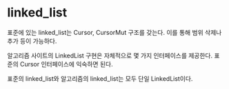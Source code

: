 # linked_list 

표준에 있는 linked_list는 Cursor, CursorMut 구조를 갖는다. 
이를 통해 범위 삭제나 추가 등이 가능하다. 

알고리즘 사이트의 LinkedList 구현은 자체적으로 몇 가지 인터페이스를 제공한다. 
표준의 Cursor 인터페이스에 익숙하면 된다. 

표준의 linked_list와 알고리즘의 linked_list는 모두 단일 LinkedList이다. 







